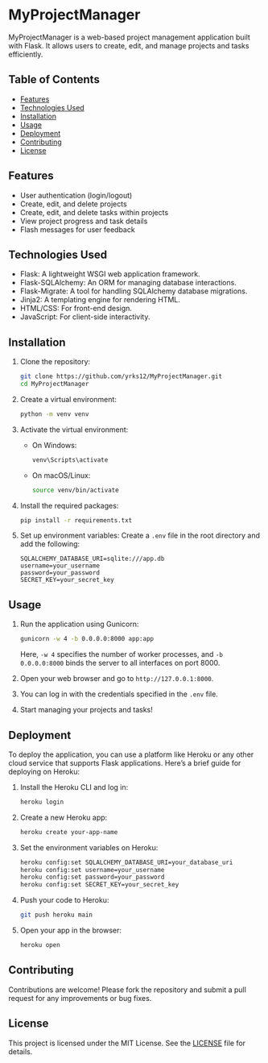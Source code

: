 # MyProjectManager

MyProjectManager is a web-based project management application built with Flask. It allows users to create, edit, and manage projects and tasks efficiently.

## Table of Contents
- [Features](#features)
- [Technologies Used](#technologies-used)
- [Installation](#installation)
- [Usage](#usage)
- [Deployment](#deployment)
- [Contributing](#contributing)
- [License](#license)

## Features
- User authentication (login/logout)
- Create, edit, and delete projects
- Create, edit, and delete tasks within projects
- View project progress and task details
- Flash messages for user feedback

## Technologies Used
- Flask: A lightweight WSGI web application framework.
- Flask-SQLAlchemy: An ORM for managing database interactions.
- Flask-Migrate: A tool for handling SQLAlchemy database migrations.
- Jinja2: A templating engine for rendering HTML.
- HTML/CSS: For front-end design.
- JavaScript: For client-side interactivity.

## Installation
1. Clone the repository:
   ```bash
   git clone https://github.com/yrks12/MyProjectManager.git
   cd MyProjectManager
   ```

2. Create a virtual environment:
   ```bash
   python -m venv venv
   ```

3. Activate the virtual environment:
   - On Windows:
     ```bash
     venv\Scripts\activate
     ```
   - On macOS/Linux:
     ```bash
     source venv/bin/activate
     ```

4. Install the required packages:
   ```bash
   pip install -r requirements.txt
   ```

5. Set up environment variables:
   Create a `.env` file in the root directory and add the following:
   ```
   SQLALCHEMY_DATABASE_URI=sqlite:///app.db
   username=your_username
   password=your_password
   SECRET_KEY=your_secret_key
   ```

## Usage
1. Run the application using Gunicorn:
   ```bash
   gunicorn -w 4 -b 0.0.0.0:8000 app:app
   ```
   Here, `-w 4` specifies the number of worker processes, and `-b 0.0.0.0:8000` binds the server to all interfaces on port 8000.

2. Open your web browser and go to `http://127.0.0.1:8000`.

3. You can log in with the credentials specified in the `.env` file.

4. Start managing your projects and tasks!

## Deployment
To deploy the application, you can use a platform like Heroku or any other cloud service that supports Flask applications. Here’s a brief guide for deploying on Heroku:

1. Install the Heroku CLI and log in:
   ```bash
   heroku login
   ```

2. Create a new Heroku app:
   ```bash
   heroku create your-app-name
   ```

3. Set the environment variables on Heroku:
   ```bash
   heroku config:set SQLALCHEMY_DATABASE_URI=your_database_uri
   heroku config:set username=your_username
   heroku config:set password=your_password
   heroku config:set SECRET_KEY=your_secret_key
   ```

4. Push your code to Heroku:
   ```bash
   git push heroku main
   ```

5. Open your app in the browser:
   ```bash
   heroku open
   ```

## Contributing
Contributions are welcome! Please fork the repository and submit a pull request for any improvements or bug fixes.

## License
This project is licensed under the MIT License. See the [LICENSE](LICENSE) file for details.